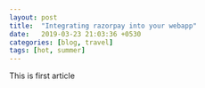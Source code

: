```yaml
---
layout: post
title:  "Integrating razorpay into your webapp"
date:   2019-03-23 21:03:36 +0530
categories: [blog, travel]
tags: [hot, summer]
---
```


This is first article